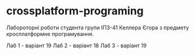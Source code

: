 # crossplatform-programing

Лабороторні роботи студента групи ІПЗ-41 Келлера Єгора з предмету кросплатформне програмування.

Лаб 1 - варіант 19
Лаб 2 - варіант 18
Лаб 3 - варіант 19

